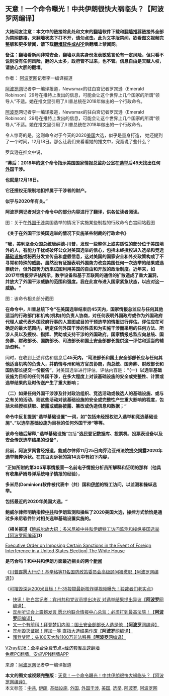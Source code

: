  <h2>天意！一个命令曝光！中共伊朗很快大祸临头？【阿波罗网编译】</h2> <p class="notice"><b>大陆网友注意：本文中的链接除此处和文末的<a href="https://github.com/bannedbook/fanqiang" >翻墙</a>软件下载和<a href="https://github.com/killgcd/justmysocks/blob/master/README.md">翻墙推荐</a>链接外全部为禁网链接，未翻墙状态下打不开，请勿点击。此为文字版禁闻，欲看图文视频完整版和更多禁闻，请下载<a href="https://github.com/bannedbook/fanqiang">翻墙软件或APP</a>后翻墙上禁闻网。</p><p>备注：翻墙看新闻非常安全，翻墙以真实身份发表敏感言论有一定风险，但只看不说则没有任何风险，翻的人太多，政府管不过来，也不管。信息自由是天赋人权，请放心大胆的翻墙。</b></p>  <div class="entry"> <p>作者： <span class='wp_keywordlink_affiliate'><a href="https://www.aboluowang.com/" title="阿波罗网" target="_blank">阿波罗网</a></span>记者李一编译报道</p> <p id="summary"><a href="https://www.bannedbook.org/bnews/tag/%e9%98%bf%e6%b3%a2%e7%bd%97%e7%bd%91/" class="st_tag internal_tag" rel="tag" title="标签 阿波罗网 下的日志">阿波罗网</a>记者李一编译报道，Newsmax的驻白宫记者罗宾逊（Emerald Robinson）29号在推特上发出的信息，可能会让这个世界上几个国家的所谓“领导人”不适。她在推文里引用了川普总统在2018年做出的一个行政命令。</p> <p id="conimg"><a href="https://www.bannedbook.org/bnews/tag/%E9%98%BF%E6%B3%A2%E7%BD%97/" class="st_tag internal_tag" rel="tag" title="标签 阿波罗 下的日志">阿波罗</a>网记者李一编译报道，Newsmax的驻白宫记者罗宾逊（Emerald Robinson）29号在推特上发出的信息，可能会让这个世界上几个国家的所谓“领导人”不适。她在推文里引用了川普总统在2018年做出的一个行政命令。</p> <p>令人惊奇的是，这则命令对于今天的2020<a href="https://www.bannedbook.org/bnews/tag/%e7%be%8e%e5%9b%bd/" class="st_tag internal_tag" rel="tag" title="标签 美国 下的日志">美国</a>大选，似乎是量身打造， 她还提到了一个时间，12月18日。那么让我们来看看她的推文中，究竟说了些什么？</p> <p>罗宾逊在推文中说，</p> <p><strong>“幕后：2018年的这个命令指示美国国家情报总监办公室在<a href="https://www.bannedbook.org/bnews/tag/%e9%80%89%e4%b8%be/" class="st_tag internal_tag" rel="tag" title="标签 选举 下的日志">选举</a>后45天找出任何<a href="https://www.bannedbook.org/bnews/tag/%e5%a4%96%e5%9b%bd/" class="st_tag internal_tag" rel="tag" title="标签 外国 下的日志">外国</a>干涉。</strong></p> <p><strong>也就是12月18日。</strong></p> <p><strong>它还授权无限制地扣押属于干涉者的财产。</strong></p>  <p><strong>似乎与2020年有关。”</strong></p> <p><strong>阿波罗网记者对这个命令中的部分内容进行了翻译，供各位读者阅读。</strong></p> <p>图：关于在<a href="https://www.bannedbook.org/bnews/tag/%E5%A4%96%E5%9B%BD%E5%B9%B2%E6%B6%89/" class="st_tag internal_tag" rel="tag" title="标签 外国干涉 下的日志">外国干涉</a>美国选举的情况下实施某些制裁的行政命令白宫网站截图</p> <p><strong>《关于在外国干涉美国选举的情况下实施某些制裁的行政命令》</strong></p> <p><strong>”我，美利坚合众国总统唐纳德-川普，发现一些整体上或实质性的部分位于美国境外的人，有能力干扰或破坏公众对美国选举的信心，包括未经授权进入选举和竞选<a href="https://www.bannedbook.org/bnews/tag/%E5%9F%BA%E7%A1%80%E8%AE%BE%E6%96%BD/" class="st_tag internal_tag" rel="tag" title="标签 基础设施 下的日志">基础设施</a>或秘密分发宣传品和虚假信息，这对美国的国家安全和外交政策构成了不寻常和特殊的威胁。虽然没有证据表明外国势力改变美国任何一次选举的结果或选票统计，但外国势力历来试图利用美国的自由和开放的政治制度。近年来，如2017年情报界评估所示，数字设备和基于互联网的通信的扩散造成了重大漏洞，并放大了外国干涉威胁的范围和强度。我在此宣布进入国家紧急状态，以应对这一威胁。“</strong></p> <p>图：该命令相关部分截图</p> <p><strong>在命令中，川普总统下令“在美国选举结束后45天内，国家情报总监应与任何其他适当的行政部门和机构(机构)的负责人协商，对任何表明外国政府或作为外国政府代理人或代表外国政府行事的人意图或目的干预选举的情报进行评估。评估应在可确定的最大范围内，确定任何外国干涉的性质和为实施干涉而采用的任何方法、所涉人员以及授权、指挥、赞助或支持干涉的外国政府。国家情报总监应向总统、国务卿、财政部长、国防部长、司法部长和国土安全部部长提供这一评估和适当的辅助资料。“</strong></p> <p>同时，在收到上述评估和信息后<strong>45天内，</strong>“<strong>司法部长和国土安全部部长应与任何其他适当机构的负责人，并酌情与州和地方官员协商，向总统、国务卿、财政部长和国防部长提交一份报告”</strong>，对美国选举进行评估，评估内容是：<strong>“（一）以选举基础设施为目标的任何外国干涉，在多大程度上对该基础设施的安全或完整性、计票或选举结果的及时传送产生了重大影响；</strong></p>  <p><strong>（二）如果任何外国干涉涉及针对政治组织、竞选活动或候选人的基础设施、或与之有关的活动，则这些活动对该基础设施的安全或完整性产生重大影响的程度，包括未经授权获取、披露或威胁披露、篡改或伪造信息和数据；“</strong></p> <p><strong></strong></p> <p><strong>命令中反复提到”选举基础设置“一词，如”</strong><strong>包括未经授权进入选举和竞选基础设施“、”以选举基础设施为目标的任何外国干涉“等等。</strong></p> <p><strong>该命令随后解释,&#8221;选举基础设施</strong>&#8220;包括<strong>”选民登记数据库、投票机、投票表设备以及安全传送选举结果的设备</strong><strong>“，</strong></p> <p><strong>此前，阿波罗网曾经报道，鲍威尔律师11月25日向乔治亚州法院提交揭露2020年选举舞弊诉状。在其百页诉状的第14页中有如下内容，</strong></p> <p>“<strong>正如所附的第305军事情报营一名前电子情报分析员所解释和证明的那样（他具有收集萨姆导弹系统电子情报的经验），</strong></p> <p><strong>多米尼(Dominion)软件被代表中（共）国和<a href="https://www.bannedbook.org/bnews/tag/%e4%bc%8a%e6%9c%97/" class="st_tag internal_tag" rel="tag" title="标签 伊朗 下的日志">伊朗</a>的特工访问，以监测和操纵选举。</strong></p> <p><strong>包括最近的2020年美国大选。“</strong></p>  <p><strong>鲍威尔律师明确指控<a href="https://www.bannedbook.org/bnews/tag/%e4%b8%ad%e5%85%b1/" class="st_tag internal_tag" rel="tag" title="标签 中共 下的日志">中共</a>和伊朗监测和操纵了2020美国大选，操控方式恰恰是通过</strong><strong>多米尼软件针对相关选举基础设置实施的。</strong></p> <p><strong>（相关报道《</strong><a href="https://www.aboluowang.com/2020/1126/1527531.html">鲍威尔放大招：多米尼被中共和伊朗特工访问监测和操纵美国选举【阿波罗网编译</a>】<strong>》）</strong></p> <p><strong></strong></p> <p><a href="https://www.whitehouse.gov/presidential-actions/executive-order-imposing-certain-sanctions-event-foreign-interference-united-states-election/">Executive Order on Imposing Certain Sanctions in the Event of Foreign Interference in a United States Election| The White House</a></p> <p><strong>是巧合吗？和中共和伊朗方面最近相关的两个<span class='wp_keywordlink_affiliate'><a href="https://www.bannedbook.org/" title="新闻">新闻</a></span></strong></p> <p>《<a href="https://www.aboluowang.com/2020/1127/1527898.html">川普霹雳大行动！基辛格等11名国防政策委员会高级顾问被撤职【阿波罗网编译</a>】》</p> <p>《<a href="https://www.aboluowang.com/2020/1128/1528106.html">可摧毁深达200米目标！F-35投掷最新核炸弹视频曝光！独裁者们老实点</a>》</p> <ul class='op-related-articles' title='相关阅读'> <li><a href='https://www.bannedbook.org/bnews/cnnews/20201128/1438488.html' target='_blank'>快讯！驻白宫记者：宾州共和党议员提出决议 对选举结果提出异议【<b>阿波罗</b>网编译】</a></li> <li><a href='https://www.bannedbook.org/bnews/topimagenews/20201127/1437920.html' target='_blank'>宾州听证会上震撼发言 愿北约联合情报中心总监：必须打到最高法院！【<b>阿波罗</b>网编译】</a></li> <li><a href='https://www.bannedbook.org/bnews/cnnews/20201127/1437894.html' target='_blank'>又一个有前科！拜登梦幻内阁：国土安全部部长人选是他 【<b>阿波罗</b>网编译】</a></li> <li><a href='https://www.bannedbook.org/bnews/cnnews/20201126/1437654.html' target='_blank'>宾州毁灭证据！罪加一等 直指大选结果作废【<b>阿波罗</b>网编译】</a></li> <li><a href='https://www.bannedbook.org/bnews/cnnews/20201126/1437499.html' target='_blank'>拜登梦呓：头100天大赦1100万非法移民【<b>阿波罗</b>网编译】</a></li> </ul> <p class="texttj"> <a href="https://www.bannedbook.org/forum23/topic22702.html" target="_blank">V2ray机场：全平台免费节点+经济套餐高速翻墙</a><br/> <a href="https://github.com/bannedbook/fanqiang/wiki/%E7%A6%81%E9%97%BB%E7%BD%91%E5%AE%89%E5%8D%93%E7%BF%BB%E5%A2%99%E6%96%B0%E9%97%BBAPP" target="_blank">免费PC翻墙、安卓VPN翻墙APP</a></p><p> 来源：<a href="https://www.aboluowang.com/2020/1129/1528613.html" target="_blank">阿波罗网</a>记者李一编译报道 </p> <a name='sharetosocial'></a>       <div><b>本文的图文或视频完整版</b>：<a href='https://www.bannedbook.org/bnews/topimagenews/20201129/1439062.html'>天意！一个命令曝光！中共伊朗很快大祸临头？【阿波罗网编译】</a></div>  </div><!--END ENTRY--> <div class="postfooter"> <div>本文标签：<a href="https://www.bannedbook.org/bnews/tag/%e4%b8%ad%e5%85%b1/" rel="tag">中共</a>, <a href="https://www.bannedbook.org/bnews/tag/%e4%bc%8a%e6%9c%97/" rel="tag">伊朗</a>, <a href="https://www.bannedbook.org/bnews/tag/%E5%9F%BA%E7%A1%80%E8%AE%BE%E6%96%BD/" rel="tag">基础设施</a>, <a href="https://www.bannedbook.org/bnews/tag/%e5%a4%96%e5%9b%bd/" rel="tag">外国</a>, <a href="https://www.bannedbook.org/bnews/tag/%E5%A4%96%E5%9B%BD%E5%B9%B2%E6%B6%89/" rel="tag">外国干涉</a>, <a href="https://www.bannedbook.org/bnews/tag/%e7%be%8e%e5%9b%bd/" rel="tag">美国</a>, <a href="https://www.bannedbook.org/bnews/tag/%e9%80%89%e4%b8%be/" rel="tag">选举</a>, <a href="https://www.bannedbook.org/bnews/tag/%E9%98%BF%E6%B3%A2%E7%BD%97/" rel="tag">阿波罗</a>, <a href="https://www.bannedbook.org/bnews/tag/%e9%98%bf%e6%b3%a2%e7%bd%97%e7%bd%91/" rel="tag">阿波罗网</a></div>  </div><!--END POSTFOOTER--> 